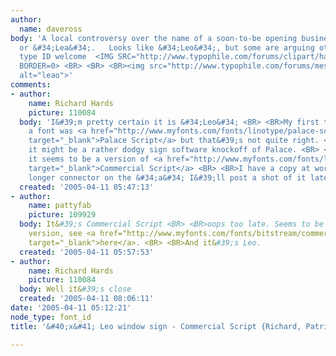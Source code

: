 ```yaml
---
author:
  name: daveross
body: 'A local controversy over the name of a soon-to-be opening business&#39; name:  &#34;Leo&#34;
  or &#34;Lea&#34;.   Looks like &#34;Leo&#34;, but some are arguing otherwise.  Any
  type ID welcome  <IMG SRC="http://www.typophile.com/forums/clipart/happy.gif" ALT=":-&#41;"
  BORDER=0> <BR> <BR> <BR><img src="http://www.typophile.com/forums/messages/83/69352.jpg"
  alt="leao">'
comments:
- author:
    name: Richard Hards
    picture: 110084
  body: 'I&#39;m pretty certain it is &#34;Leo&#34; <BR> <BR>My first thought for
    a font was <a href="http://www.myfonts.com/fonts/linotype/palace-script/mt-semi-bold/testdrive.html?s=Leo&amp;p=72"
    target="_blank">Palace Script</a> but that&#39;s not quite right. <BR> <BR>I suspect
    it might be a rather dodgy sign software knockoff of Palace. <BR> <BR>EDIT: Correction,
    it seems to be a version of <a href="http://www.myfonts.com/fonts/letraset/commercial-script/"
    target="_blank">Commercial Script</a> <BR> <BR>I have a copy at work, it has the
    longer connector on the &#34;a&#34; I&#39;ll post a shot of it later.'
  created: '2005-04-11 05:47:13'
- author:
    name: pattyfab
    picture: 109929
  body: It&#39;s Commercial Script <BR> <BR>oops too late. Seems to be the Bistream
    version, see <a href="http://www.myfonts.com/fonts/bitstream/commercial-script/commercial-script/testdrive.html?s=Leo&amp;p=72"
    target="_blank">here</a>. <BR> <BR>And it&#39;s Leo.
  created: '2005-04-11 05:57:53'
- author:
    name: Richard Hards
    picture: 110084
  body: Well it&#39;s close
  created: '2005-04-11 08:06:11'
date: '2005-04-11 05:12:21'
node_type: font_id
title: '&#40;x&#41; Leo window sign - Commercial Script {Richard, Patricia}'

---
```

